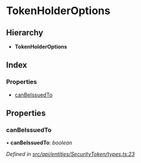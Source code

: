 # TokenHolderOptions

## Hierarchy

* **TokenHolderOptions**

## Index

### Properties

* [canBeIssuedTo](tokenholderoptions.md#canbeissuedto)

## Properties

### canBeIssuedTo

• **canBeIssuedTo**: _boolean_

_Defined in_ [_src/api/entities/SecurityToken/types.ts:23_](https://github.com/PolymathNetwork/polymesh-sdk/blob/5b409784/src/api/entities/SecurityToken/types.ts#L23)

